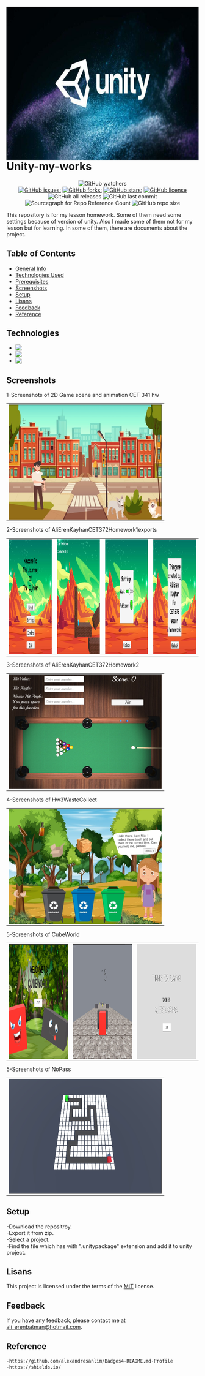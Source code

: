 <img align="left" src="https://github.com/Alierenkayhan/Alierenkayhan.github.io/blob/master/img/unity.jpg" alt="Alierenkayhan" width ="1100" height = "400" /></p>
    
# Unity-my-works

<div align="center">
    
![GitHub watchers](https://img.shields.io/github/watchers/Alierenkayhan/Unity-my-works?style=social)   
[![GitHub issues:](https://img.shields.io/github/issues/Alierenkayhan/Unity-my-works)](https://img.shields.io/github/issues/Alierenkayhan/Unity-my-works)
[![GitHub forks:](https://img.shields.io/github/forks/Alierenkayhan/Unity-my-works)](https://img.shields.io/github/forks/Alierenkayhan/Unity-my-works)
[![GitHub stars:](https://img.shields.io/github/stars/Alierenkayhan/Unity-my-works)](https://img.shields.io/github/stars/Alierenkayhan/Unity-my-works)
[![GitHub license](https://img.shields.io/github/license/Alierenkayhan/Unity-my-works)](https://github.com/Alierenkayhan/Unity-my-works/blob/main/LICENSE)    
![GitHub all releases](https://img.shields.io/github/downloads/Alierenkayhan/Unity-my-works/total)
![GitHub last commit](https://img.shields.io/github/last-commit/Alierenkayhan/Unity-my-works)
![Sourcegraph for Repo Reference Count](https://img.shields.io/sourcegraph/rrc/Unity-my-works)
![GitHub repo size](https://img.shields.io/github/repo-size/Alierenkayhan/Unity-my-works)
 
     
</div>



This repository is for my lesson homework. Some of them need some settings because of version of unity. Also I made some of them not for my lesson but for learning. In some of them, there are documents about the project.
 
 


## Table of Contents

* [General Info](#Unity-my-works)
* [Technologies Used](#Technologies)
* [Prerequisites](#Prerequisites)
* [Screenshots](#Screenshots)
* [Setup](#Setup)
* [Lisans](#Lisans)
* [Feedback](#Feedback)
* [Reference](#Reference)
 
## Technologies
- <img align="left" src="https://img.shields.io/badge/C%23-239120?style=for-the-badge&logo=c-sharp&logoColor=white" /> 
- <img align="left" src="https://img.shields.io/badge/Visual_Studio-5C2D91?style=for-the-badge&logo=visual%20studio&logoColor=white" />
- <img align="left" src="https://img.shields.io/badge/Unity-100000?style=for-the-badge&logo=unity&logoColor=white" />

## Screenshots
  1-Screenshots of 2D Game scene and animation CET 341 hw
  <table> 
    <tr>
        <td>  <img align="left" src="screenshots/2D Game scene and animation CET 341 hwss/2D Game scene and animation CET 341 hwss1.jpg" alt="2D Game scene and animation CET 341 hw" width ="400" height = "300" /></p></td>
    </tr>
   </table>

 2-Screenshots of AliErenKayhanCET372Homework1exports
  <table> 
    <tr>
        <td>  <img align="left" src="screenshots/AliErenKayhanCET372Homework1exportsss/AliErenKayhanCET372Homework1exportsss1.jpg" alt="AliErenKayhanCET372Homework1exports" width ="400" height = "300" /></p></td>
         <td>  <img align="left" src="screenshots/AliErenKayhanCET372Homework1exportsss/AliErenKayhanCET372Homework1exportsss2.jpg" alt="AliErenKayhanCET372Homework1exports" width ="400" height = "300" /></p></td>
          <td>  <img align="left" src="screenshots/AliErenKayhanCET372Homework1exportsss/AliErenKayhanCET372Homework1exportsss3.jpg" alt="AliErenKayhanCET372Homework1exports" width ="400" height = "300" /></p></td>
              <td>  <img align="left" src="screenshots/AliErenKayhanCET372Homework1exportsss/AliErenKayhanCET372Homework1exportsss4.jpg" alt="AliErenKayhanCET372Homework1exports" width ="400" height = "300" /></p></td>
    </tr>
   </table>


 3-Screenshots of AliErenKayhanCET372Homework2
  <table> 
    <tr>
        <td>  <img align="left" src="screenshots/AliErenKayhanCET372Homework2ss/AliErenKayhanCET372Homework2ss1.jpg" alt="AliErenKayhanCET372Homework2" width ="400" height = "300" /></p></td>
    </tr>
   </table>


 4-Screenshots of Hw3WasteCollect
  <table> 
    <tr>
        <td>  <img align="left" src="screenshots/Hw3WasteCollectss/Hw3WasteCollectss1.jpg" alt="Hw3WasteCollect" width ="400" height = "300" /></p></td>
    </tr>
   </table>
   
   
  5-Screenshots of CubeWorld
  <table> 
    <tr>
        <td>  <img align="left" src="screenshots/CubeWorldss/CubeWorldss1.jpg" alt="CubeWorld" width ="400" height = "300" /></p></td>
        <td>  <img align="left" src="screenshots/CubeWorldss/CubeWorldss2.jpg" alt="CubeWorld" width ="400" height = "300" /></p></td>
        <td>  <img align="left" src="screenshots/CubeWorldss/CubeWorldss3.jpg" alt="CubeWorld" width ="400" height = "300" /></p></td>
    </tr>
   </table>

 5-Screenshots of NoPass
  <table> 
    <tr>
        <td>  <img align="left" src="screenshots/NoPassss/NoPassss1.jpg" alt="NoPass" width ="400" height = "300" /></p></td>
    </tr>
   </table>
   
## Setup  
  -Download the repositroy.<br/>
  -Export it from zip.<br/>
  -Select a project.<br/>
  -Find the file which has with ".unitypackage" extension and add it to unity project.<br/>
 
## Lisans

This project is licensed under the terms of the [MIT](https://choosealicense.com/licenses/mit/) license.

  
## Feedback

If you have any feedback, please contact me at ali_erenbatman@hotmail.com.
  
## Reference
    -https://github.com/alexandresanlim/Badges4-README.md-Profile
    -https://shields.io/
